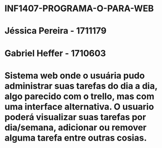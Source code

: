 # INF1407-PROGRAMA-O-PARA-WEB
#
# Jéssica Pereira - 1711179
# Gabriel Heffer  - 1710603
#
# Sistema web onde o usuária pudo administrar suas tarefas do dia a dia, algo parecido com o trello, mas com uma interface alternativa. O usuario poderá visualizar suas tarefas por dia/semana, adicionar ou remover alguma tarefa entre outras cosias.
#
